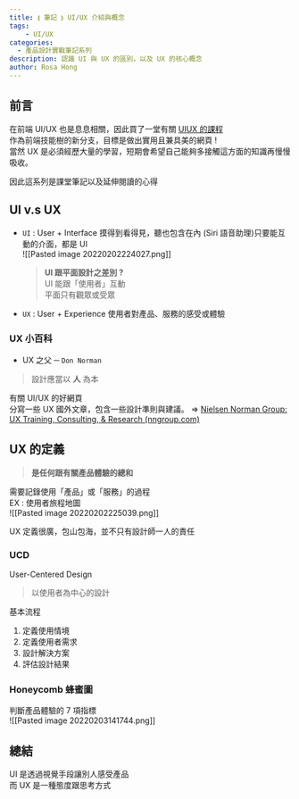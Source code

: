 ```yaml
---
title: ⟬ 筆記 ⟭ UI/UX 介紹與概念
tags:
    - UI/UX
categories:
  - 產品設計實戰筆記系列
description: 認識 UI 與 UX 的區別，以及 UX 的核心概念
author: Rosa Hong
---
```

## 前言
在前端 UI/UX 也是息息相關，因此買了一堂有關 [UIUX 的課程](https://hahow.in/courses/5ee4d65789dc7e4854909ba1/discussions)  
作為前端技能樹的新分支，目標是做出實用且兼具美的網頁 !  
當然 UX 是必須經歷大量的學習，短期會希望自己能夠多接觸這方面的知識再慢慢吸收。  

因此這系列是課堂筆記以及延伸閱讀的心得  

## UI v.s UX 
- `UI` : User + Interface 
	摸得到看得見，聽也包含在內 (Siri 語音助理)只要能互動的介面，都是 UI  
	![[Pasted image 20220202224027.png]]  

	> **UI 跟平面設計之差別 ?**  
	> UI 能跟「使用者」互動   
	> 平面只有觀眾或受眾
- `UX` : User + Experience 
	使用者對產品、服務的感受或體驗

### UX 小百科
- UX 之父 ─ `Don Norman`
> 設計應當以 **人** 為本

有關 UI/UX 的好網頁  
分寫一些 UX 國外文章，包含一些設計準則與建議。
=> [Nielsen Norman Group: UX Training, Consulting, & Research (nngroup.com)](https://www.nngroup.com/)  

## UX 的定義
> **是任何跟有關產品體驗的總和**

需要記錄使用「產品」或「服務」的過程  
EX : 使用者旅程地圖  
![[Pasted image 20220202225039.png]]

UX 定義很廣，包山包海，並不只有設計師一人的責任  

### UCD  
User-Centered Design   
> 以使用者為中心的設計  

基本流程
1. 定義使用情境  
2. 定義使用者需求  
3. 設計解決方案  
4. 評估設計結果  

### Honeycomb 蜂蜜圖
判斷產品體驗的 7 項指標  
![[Pasted image 20220203141744.png]]   

## 總結  
UI 是透過視覺手段讓別人感受產品  
而 UX 是一種態度跟思考方式   

